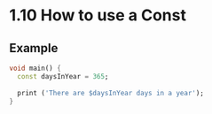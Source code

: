 # 1.10 How to use a Const

## Example

```dart
void main() {
  const daysInYear = 365;
  
  print ('There are $daysInYear days in a year');
}
```
